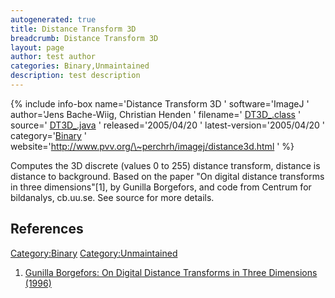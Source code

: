```yaml
---
autogenerated: true
title: Distance Transform 3D
breadcrumb: Distance Transform 3D
layout: page
author: test author
categories: Binary,Unmaintained
description: test description
---
```


{% include info-box name='Distance Transform 3D ' software='ImageJ ' author='Jens Bache-Wiig, Christian Henden ' filename=' [DT3D\_.class](http://www.pvv.org/~perchrh/imagej/DT3D_.class) ' source=' [DT3D\_.java](http://www.pvv.org/~perchrh/imagej/DT3D_.java) ' released='2005/04/20 ' latest-version='2005/04/20 ' category='[Binary](_Category_Binary "wikilink") ' website='http://www.pvv.org/\~perchrh/imagej/distance3d.html ' %}

Computes the 3D discrete (values 0 to 255) distance transform, distance is distance to background. Based on the paper "On digital distance transforms in three dimensions"\[1\], by Gunilla Borgefors, and code from Centrum for bildanalys, cb.uu.se. See source for more details.

## References

<references />

[Category:Binary](Category_Binary "wikilink") [Category:Unmaintained](Category_Unmaintained "wikilink")

1.  [Gunilla Borgefors: On Digital Distance Transforms in Three Dimensions (1996)](http://dx.doi.org/10.1006/cviu.1996.0065)
